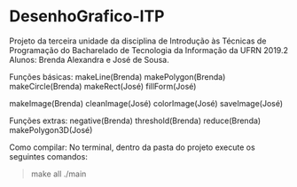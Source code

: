 # DesenhoGrafico-ITP
Projeto da terceira unidade da disciplina de Introdução às Técnicas de Programação do Bacharelado de Tecnologia da Informação da UFRN 2019.2
Alunos: Brenda Alexandra e José de Sousa.


Funções básicas:
  makeLine(Brenda)
  makePolygon(Brenda)
  makeCircle(Brenda)
  makeRect(José)
  fillForm(José)
  
  makeImage(Brenda)
  cleanImage(José)
  colorImage(José)
  saveImage(José)
  
Funções extras:
 negative(Brenda)
 threshold(Brenda)
 reduce(Brenda)
 makePolygon3D(José)
 
Como compilar:
No terminal, dentro da pasta do projeto execute os seguintes comandos:

> make all
> ./main



